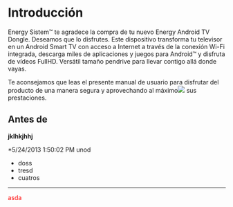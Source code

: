 # Introducción

Energy Sistem™ te agradece la compra de tu nuevo Energy Android TV Dongle. Deseamos que lo disfrutes. Este dispositivo transforma tu televisor en un Android Smart TV con acceso a Internet a través de la conexión Wi-Fi integrada, descarga miles de aplicaciones y juegos para Android™ y disfruta de vídeos FullHD. Versátil tamaño pendrive para llevar contigo allá donde vayas.

Te aconsejamos que leas el presente manual de usuario para disfrutar del producto de una manera segura y aprovechando al máximo![](http://) sus prestaciones.
## Antes de

**jklhkjhhj**

*5/24/2013 1:50:02 PM  unod
* doss
* tresd
* cuatros


<hr>

<span style="color: #FF0000">asda</span>
